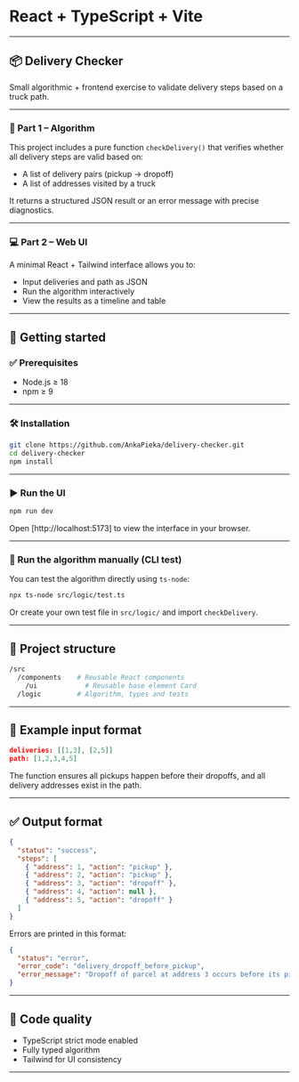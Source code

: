 # React + TypeScript + Vite

---

## 📦 Delivery Checker

Small algorithmic + frontend exercise to validate delivery steps based on a truck path.

---

### 🧠 Part 1 – Algorithm

This project includes a pure function `checkDelivery()` that verifies whether all delivery steps are valid based on:

* A list of delivery pairs (pickup → dropoff)
* A list of addresses visited by a truck

It returns a structured JSON result or an error message with precise diagnostics.

---

### 💻 Part 2 – Web UI

A minimal React + Tailwind interface allows you to:

* Input deliveries and path as JSON
* Run the algorithm interactively
* View the results as a timeline and table

---

## 🚀 Getting started

### ✅ Prerequisites

* Node.js ≥ 18
* npm ≥ 9

---

### 🛠️ Installation

```bash
git clone https://github.com/AnkaPieka/delivery-checker.git
cd delivery-checker
npm install
```

---

### ▶️ Run the UI

```bash
npm run dev
```

Open [http://localhost:5173] to view the interface in your browser.

---

### 🧪 Run the algorithm manually (CLI test)

You can test the algorithm directly using `ts-node`:

```bash
npx ts-node src/logic/test.ts
```

Or create your own test file in `src/logic/` and import `checkDelivery`.

---

## 📁 Project structure

```bash
/src
  /components    # Reusable React components
    /ui            # Reusable base element Card
  /logic         # Algorithm, types and tests
```

---

## 🧾 Example input format

```json
deliveries: [[1,3], [2,5]]
path: [1,2,3,4,5]
```

The function ensures all pickups happen before their dropoffs, and all delivery addresses exist in the path.

---

## ✅ Output format

```json
{
  "status": "success",
  "steps": [
    { "address": 1, "action": "pickup" },
    { "address": 2, "action": "pickup" },
    { "address": 3, "action": "dropoff" },
    { "address": 4, "action": null },
    { "address": 5, "action": "dropoff" }
  ]
}
```

Errors are printed in this format:

```json
{
  "status": "error",
  "error_code": "delivery_dropoff_before_pickup",
  "error_message": "Dropoff of parcel at address 3 occurs before its pickup at 1."
}
```

---

## 🧼 Code quality

* TypeScript strict mode enabled
* Fully typed algorithm
* Tailwind for UI consistency

---
